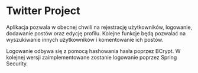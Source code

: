 # Twitter Project

Aplikacja pozwala w obecnej chwili na rejestrację użytkowników, logowanie, dodawanie postów oraz edycję profilu. Kolejne funkcje będą pozwalać na wyszukiwanie innych użytkowników i komentowanie ich postów.

Logowanie odbywa się z pomocą hashowania hasła poprzez BCrypt. W kolejnej wersji zaimplementowane zostanie logowanie poprzez Spring Security.
